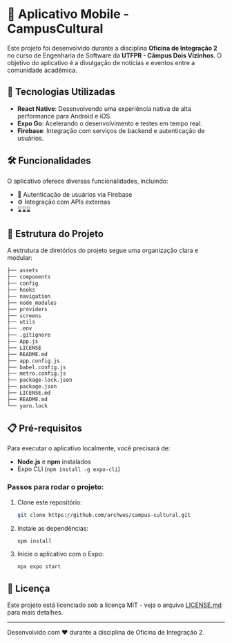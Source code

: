 
# 📱 Aplicativo Mobile - CampusCultural

Este projeto foi desenvolvido durante a disciplina **Oficina de Integração 2** no curso de Engenharia de Software da **UTFPR - Câmpus Dois Vizinhos**. O objetivo do aplicativo é a divulgação de notícias e eventos entre a comunidade acadêmica.

## 🚀 Tecnologias Utilizadas

- **React Native**: Desenvolvendo uma experiência nativa de alta performance para Android e iOS.
- **Expo Go**: Acelerando o desenvolvimento e testes em tempo real.
- **Firebase**: Integração com serviços de backend e autenticação de usuários.

## 🛠️ Funcionalidades

O aplicativo oferece diversas funcionalidades, incluindo:

- 🔐 Autenticação de usuários via Firebase
- ⚙️ Integração com APIs externas
- ⌛⌛⌛

## 📂 Estrutura do Projeto

A estrutura de diretórios do projeto segue uma organização clara e modular:

```bash
├── assets
├── components
├── config
├── hooks
├── navigation
├── node_modules
├── providers
├── screens
├── utils
├── .env
├── .gitignore
├── App.js
├── LICENSE
├── README.md
├── app.config.js
├── babel.config.js
├── metro.config.js
├── package-lock.json
├── package.json
├── LICENSE.md
├── README.md
└── yarn.lock

```

## 📋 Pré-requisitos

Para executar o aplicativo localmente, você precisará de:

- **Node.js** e **npm** instalados
- Expo CLI (`npm install -g expo-cli`)

### Passos para rodar o projeto:

1. Clone este repositório:
   ```bash
   git clone https://github.com/archwes/campus-cultural.git
   ```

2. Instale as dependências:
   ```bash
   npm install
   ```

3. Inicie o aplicativo com o Expo:
   ```bash
   npx expo start
   ```

## 📄 Licença

Este projeto está licenciado sob a licença MIT - veja o arquivo [LICENSE.md](LICENSE.md) para mais detalhes.

---

Desenvolvido com ❤️ durante a disciplina de Oficina de Integração 2.
